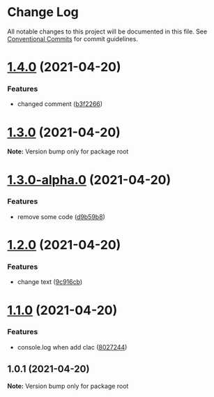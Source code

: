 # Change Log

All notable changes to this project will be documented in this file.
See [Conventional Commits](https://conventionalcommits.org) for commit guidelines.

# [1.4.0](https://github.com/iamyoki/lerna-demo/compare/v1.3.0...v1.4.0) (2021-04-20)


### Features

* changed comment ([b3f2266](https://github.com/iamyoki/lerna-demo/commit/b3f2266fa76c38df2a24a63d300d17af34d08e7b))





# [1.3.0](https://github.com/iamyoki/lerna-demo/compare/v1.3.0-alpha.0...v1.3.0) (2021-04-20)

**Note:** Version bump only for package root





# [1.3.0-alpha.0](https://github.com/iamyoki/lerna-demo/compare/v1.2.0...v1.3.0-alpha.0) (2021-04-20)


### Features

* remove some code ([d9b59b8](https://github.com/iamyoki/lerna-demo/commit/d9b59b8f14e17277fbc8cee2770e0463c64df129))





# [1.2.0](https://github.com/iamyoki/lerna-demo/compare/v1.1.0...v1.2.0) (2021-04-20)


### Features

* change text ([9c916cb](https://github.com/iamyoki/lerna-demo/commit/9c916cb88fb37b717c40c229c0b03e067fe8fe51))





# [1.1.0](https://github.com/iamyoki/lerna-demo/compare/v1.0.1...v1.1.0) (2021-04-20)


### Features

* console.log when add clac ([8027244](https://github.com/iamyoki/lerna-demo/commit/802724467b31d265fe3ea0c0c81ec3f06ff25c5d))





## 1.0.1 (2021-04-20)

**Note:** Version bump only for package root
